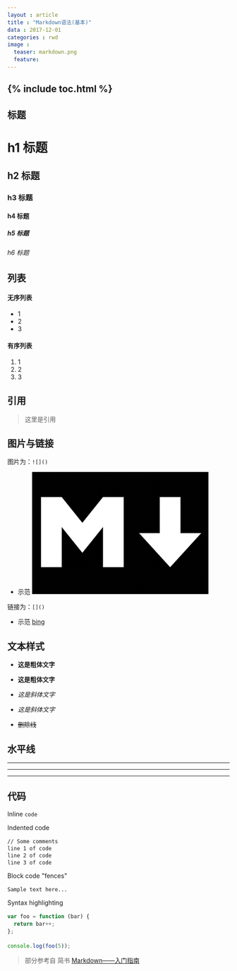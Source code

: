 ```yaml
---
layout : article
title : "Markdown语法(基本)"
data : 2017-12-01
categories : rwd
image :
  teaser: markdown.png
  feature:
---
```

{% include toc.html %}
---

## 标题

# h1 标题
## h2 标题
### h3 标题
#### h4 标题
##### h5 标题
###### h6 标题

## 列表

#### 无序列表
* 1
* 2
* 3

#### 有序列表
1. 1
2. 2
3. 3

## 引用
> 这里是引用

## 图片与链接
图片为：```![]()```
- 示范 ![markdown](../images/markdown.jpg)

链接为：```[]()```
- 示范 [bing](cn.bing.com)

## 文本样式

- **这是粗体文字**

- __这是粗体文字__

- *这是斜体文字*

- _这是斜体文字_

- ~~删除线~~

## 水平线

___

---

***

## 代码

Inline `code`

Indented code

    // Some comments
    line 1 of code
    line 2 of code
    line 3 of code


Block code "fences"

```
Sample text here...
```

Syntax highlighting

``` js
var foo = function (bar) {
  return bar++;
};

console.log(foo(5));
```

>部分参考自 简书 [Markdown——入门指南](https://www.jianshu.com/p/1e402922ee32/)
